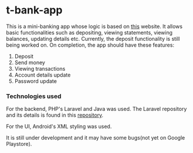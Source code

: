 # t-bank-app
This is a mini-banking app whose logic is based on [this](https://sacco.terrence-aluda.com/) website. It allows basic functionalities such as depositing, viewing statements, viewing balances, updating details etc. Currently, the deposit functionality is still being worked on. On completion, the app should have these features:

1. Deposit
2. Send money
3. Viewing transactions
4. Account details update
5. Password update

### Technologies used
For the backend, PHP's Laravel and Java was used. The Laravel repository and its details is found in this [repository](https://github.com/Agusioma/t-bank-app).

For the UI, Android's XML styling was used.

It is still under development and it may have some bugs(not yet on Google Playstore).

